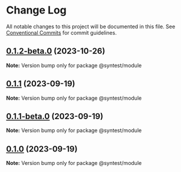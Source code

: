 # Change Log

All notable changes to this project will be documented in this file.
See [Conventional Commits](https://conventionalcommits.org) for commit guidelines.

## [0.1.2-beta.0](https://github.com/syntest-framework/syntest-core/compare/@syntest/module@0.1.1...@syntest/module@0.1.2-beta.0) (2023-10-26)

**Note:** Version bump only for package @syntest/module

## [0.1.1](https://github.com/syntest-framework/syntest-core/compare/@syntest/module@0.1.1-beta.0...@syntest/module@0.1.1) (2023-09-19)

**Note:** Version bump only for package @syntest/module

## [0.1.1-beta.0](https://github.com/syntest-framework/syntest-core/compare/@syntest/module@0.1.0-beta.22...@syntest/module@0.1.1-beta.0) (2023-09-19)

**Note:** Version bump only for package @syntest/module

## [0.1.0](https://github.com/syntest-framework/syntest-core/compare/@syntest/module@0.1.0-beta.22...@syntest/module@0.1.0) (2023-09-19)

**Note:** Version bump only for package @syntest/module
